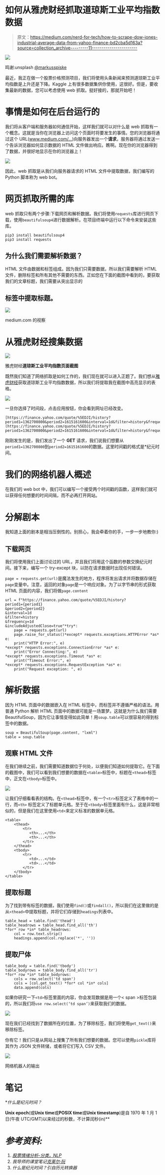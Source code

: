 # 如何从雅虎财经抓取道琼斯工业平均指数数据

> 原文：<https://medium.com/nerd-for-tech/how-to-scrape-dow-jones-industrial-average-data-from-yahoo-finance-bd2cba5d163a?source=collection_archive---------11----------------------->

![](img/ad49361d5b8d933f777e66b93e7a14fa.png)

鸣谢:unsplash [@markusspiske](https://unsplash.com/@markusspiske)

最近，我正在做一个股票价格预测项目，我们将使用头条新闻来预测道琼斯工业平均指数是上升还是下降。Kaggle 上有很多数据集供你使用，这很好。但是，要收集最新的数据，您可以考虑使用 web 抓取。挺好接的，那就开始吧！

# 事情是如何在后台运行的

我们将从客户端和服务器如何通信开始，这样我们就可以对什么是 web 抓取有一个概念。这就是当你在浏览器上访问这个页面时将要发生的事情。您的浏览器将通过这个 URL(www.medium.com/…)向服务器发出一个**请求**，服务器将通过发送一个告诉浏览器如何显示数据的 HTML 文件做出响应。瞧啊。现在你的浏览器得到了数据，并很好地显示在你的浏览器上！

![](img/bb17cecb1c5b8eaeb188d529bf436cb4.png)

因此，web 抓取是从我们向服务器请求的 HTML 文件中提取数据，我们编写的 Python 脚本称为 web bot。

# **网页抓取所需的库**

web 抓取只有两个步骤:下载网页和解析数据。我们将使用`requests`库进行网页下载，使用`beautifulsoup4`进行数据解析。在项目终端中运行以下命令来安装这些库。

```
pip3 install beautifulsoup4
pip3 install requests
```

## 为什么我们需要解析数据？

HTML 文件由数据和标签组成。因为我们只需要数据，所以我们需要解析 HTML 文件，删除标签和所有其他不需要的东西。正如您在下面的截图中看到的，要获取我们的文章标题，我们需要从突出显示的

## 标签中提取标题。

![](img/48d50c295e30e4dc652fb9a5cc6e6a11.png)

medium.com 的视察

# 从雅虎财经搜集数据

![](img/ed5929aeeba1262c9ae9a576938f5007.png)

雅虎财经**道琼斯工业平均指数页面截图**

既然我们知道了网络抓取是如何工作的，我们现在就可以进入正题了。我们想从[雅虎财经](https://finance.yahoo.com/quote/%5EDJI/history?p=%5EDJI)获取道琼斯工业平均指数数据，所以我们将提取我在截图中高亮显示的表格。

![](img/05f854370bac2585ad9334733fc0a926.png)

一旦你选择了时间段，点击应用按钮，你会看到网址已经改变。

```
[https://finance.yahoo.com/quote/%5EDJI/history?period1=1362700800&period2=1615161600&interval=1d&filter=history&frequency=1d&includeAdjustedClose=true](https://finance.yahoo.com/quote/%5EDJI/history?period1=1362700800&period2=1615161600&interval=1d&filter=history&frequency=1d&includeAdjustedClose=true)
```

刚刚发生的是，我们发出了一个 **GET** 请求，我们说我们想要从`period1=1362700800`到`period2=1615161600`的数据。这里时间戳的格式是*纪元时间。

# 我们的网络机器人概述

在我们的 web bot 中，我们可以编写一个接受两个时间戳的函数，这样我们就可以获得任何想要的时间间隔，而不必再打开网站。

# 分解剧本

我知道上面的剧本是相当压倒性的。别担心，我会牵着你的手，一步一步地教你:)

## 下载网页

我们将使用我们上面讨论过的 URL，并且我们将用这个函数的参数交换纪元时间。接下来，编写一个 try-except 块，以防在请求数据时出现任何错误。

`page = requests.get(url)`是魔法发生的地方，程序将发出请求并将数据存储在`page`变量中。注意，返回的对象`page`是一个响应对象。为了以字节串的形式获取 HTML 页面的内容，我们将做`page.content`

```
url = f"https://finance.yahoo.com/quote/%5EDJI/history?
period1={period1}
&period2={period2}
&interval=1d
&filter=history
&frequency=1d
&includeAdjustedClose=true"*try*:
    page = requests.get(url)
    page.raise_for_status()*except* requests.exceptions.HTTPError *as* e:
    print("HTTP Error:", e)
*except* requests.exceptions.ConnectionError *as* e:
    print("Error Connecting:", e)
*except* requests.exceptions.Timeout *as* e:
    print("Timeout Error:", e)
*except* requests.exceptions.RequestException *as* e:
    print("Request exception: ", e)
```

# 解析数据

因为 HTML 页面中的数据嵌入在 HTML 标签中，而标签并不遵循严格的语法。用普通 Python 解析 HTML 页面中的数据可能是一场噩梦。这就是为什么我们需要 BeautifulSoup，因为它让事情变得如此简单！用`soup.table`可以很容易的得到标签中的数据。

```
soup = BeautifulSoup(page.content, "lxml")
table = soup.table
```

## 观察 HTML 文件

在我们继续之前，我们需要知道数据位于何处，以便我们知道如何提取它。在下面的截图中，我们可以看到我们想要的数据在`<table>`标签中，标题在`<thead>`标签中，正文在`<tbody>`标签中。

![](img/0fce8d1ca6408a3a5eb878be30136579.png)

让我们仔细看看表的结构。在`<thead>`标签中，有一个`<tr>`标签定义了表格中的一行，而`<th>` 标签定义了标题单元格。至于在`<tbody>`标签里面有什么，这是非常相似的，但是我们在这里使用`<td>`来定义标准的数据单元格。

```
<table>
    <thead> 
        <tr>
           <th>...</th>
           <th>...</th>
        </tr>
    </thead>
    <tbody>
        <tr>
           <td>...</td>
           <td>...</td>
        </tr>
    </tbody>
</table>
```

## 提取标题

为了找到带有标签的数据，我们使用`find()`或`findall()`，所以我们在这里做的是从`<thead>`中提取标题，并将它们存储到`headings`列表中。

```
table_head = table.find('thead')
table_headrows = table_head.find_all('th')
*for* row *in* table_headrows:
    col = row.text.strip()
    headings.append(col.replace('*', ''))
```

## 提取尸体

```
table_body = table.find('tbody')
table_bodyrows = table_body.find_all('tr')
*for* row *in* table_bodyrows:
    cols = row.select('td span')
    cols = [col.get_text() *for* col *in* cols]
    data.append(cols)
```

如果你研究一下`<td>`标签里面的内容，你会发现数据是用一个< span >标签包装的，所以我们将`use row.select(‘td span’)`来获取我们的数据。

![](img/4c388781e13b7cfbd3b1be1480db8a0e.png)

现在我们已经找到了数据所在的位置，为了移除标签，我们将使用`get_text()`来移除标签。

你有它！我们只是从网站上搜集了所有我们想要的数据。您可以使用`pickle`库将其作为 JSON 文件转储，或者将它们写入 CSV 文件。

![](img/700fce3f38fa926d2506450129fb214c.png)

网络机器人的输出

# 笔记

**什么是纪元时间？*

****Unix epoch****(或****Unix time****或****POSIX time****或****Unix timestamp****)是自 1970 年 1 月 1 日(午夜 UTC/GMT)以来经过的秒数，不计算闰秒(in)**

# *参考资料:*

1.  *[股票情绪分析-分类，NLP](https://www.kaggle.com/geminikeggler/stock-sentiment-analysis-classification-nlp/notebook?select=Stock_Dataa.csv)*
2.  *我导师的课堂笔记[克莱尔·阮](https://www.deanza.edu/faculty/nguyenclare/)*
3.  *什么是纪元时间？引自历元转换器*
